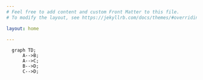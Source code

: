 ```yaml
---
# Feel free to add content and custom Front Matter to this file.
# To modify the layout, see https://jekyllrb.com/docs/themes/#overriding-theme-defaults

layout: home

---
```


```mermaid
  graph TD;
      A-->B;
      A-->C;
      B-->D;
      C-->D;
```